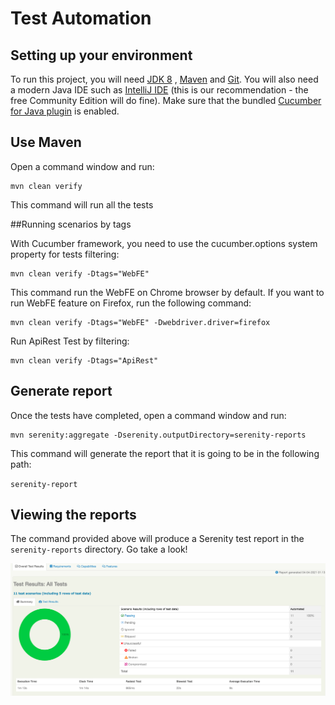 # Test Automation

## Setting up your environment

To run this project, you will need [JDK 8](http://www.oracle.com/technetwork/java/javase/downloads/jdk8-downloads-2133151.html) 
, [Maven](https://maven.apache.org) and [Git](https://git-scm.com/downloads).
You will also need a modern Java IDE such as [IntelliJ IDE](https://www.jetbrains.com/idea/download)
(this is our recommendation - the free Community Edition will do fine).
 Make sure that the bundled [Cucumber for Java plugin](https://plugins.jetbrains.com/plugin/7212-cucumber-for-java) is enabled.


## Use Maven

Open a command window and run: 

    mvn clean verify
    
This command will run all the tests 

    
##Running scenarios by tags

With Cucumber framework, you need to use the cucumber.options system property for tests filtering:


    mvn clean verify -Dtags="WebFE"
    
This command run the WebFE on Chrome browser by default. If you want to run WebFE feature on Firefox, 
run the following command:

    mvn clean verify -Dtags="WebFE" -Dwebdriver.driver=firefox
 
Run ApiRest Test by filtering: 
 
    mvn clean verify -Dtags="ApiRest"
    
## Generate report 

Once the tests have completed, open a command window and run: 

    mvn serenity:aggregate -Dserenity.outputDirectory=serenity-reports
    
This command will generate the report that it is going to be in the following path: 

`serenity-report`
    

## Viewing the reports

The command provided above will produce a Serenity test report in the `serenity-reports` directory. Go take a look!

![](src/docs/report.png)